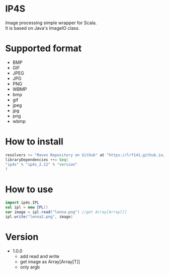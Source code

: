 # IP4S
Image processing simple wrapper for Scala.  
It is based on Java's ImageIO class.

# Supported format
- BMP
- GIF
- JPEG
- JPG
- PNG 
- WBMP
- bmp
- gif
- jpeg
- jpg
- png
- wbmp

# How to install

```scala
resolvers += "Maven Repository on Github" at "https://lrf141.github.io/IP4S/"
libraryDependencies ++= Seq(
"ip4s" % "ip4s_2.12" % "version"
)
```

# How to use

```scala
import ip4s.IPL
val ipl = new IPL()
var image = ipl.read("lenna.png") //get Array[Array[]]
ipl.write("lenna2.png", image)
```

# Version
* 1.0.0
  * add read and write
  * get image as Array[Array[T]]
  * only argb
